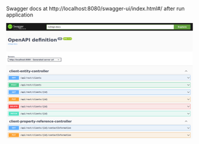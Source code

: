 Swagger docs at http://localhost:8080/swagger-ui/index.html#/ after run application

![img.png](img.png)